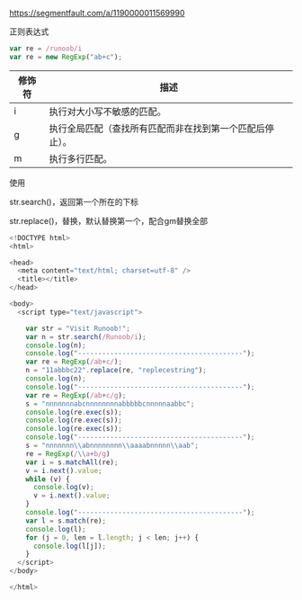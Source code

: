 https://segmentfault.com/a/1190000011569990

正则表达式

```javascript
var re = /runoob/i
var re = new RegExp("ab+c");
```

| 修饰符 | 描述 |
| - | - |
| i | 执行对大小写不敏感的匹配。 |
| g | 执行全局匹配（查找所有匹配而非在找到第一个匹配后停止）。 |
| m | 执行多行匹配。 |




使用

str.search()，返回第一个所在的下标

str.replace()，替换，默认替换第一个，配合gm替换全部



```javascript
<!DOCTYPE html>
<html>

<head>
  <meta content="text/html; charset=utf-8" />
  <title></title>
</head>

<body>
  <script type="text/javascript">

    var str = "Visit Runoob!";
    var n = str.search(/Runoob/i);
    console.log(n);
    console.log("-----------------------------------------");
    var re = RegExp(/ab+c/);
    n = "11abbbc22".replace(re, "replecestring");
    console.log(n);
    console.log("-----------------------------------------");
    var re = RegExp(/ab+c/g);
    s = "nnnnnnnabcnnnnnnnnabbbbbcnnnnnaabbc";
    console.log(re.exec(s));
    console.log(re.exec(s));
    console.log(re.exec(s));
    console.log("-----------------------------------------");
    s = "nnnnnnn\\abnnnnnnnn\\aaaabnnnnn\\aab";
    re = RegExp(/\\a+b/g)
    var i = s.matchAll(re);
    v = i.next().value;
    while (v) {
      console.log(v);
      v = i.next().value;
    }
    console.log("-----------------------------------------");
    var l = s.match(re);
    console.log(l);
    for (j = 0, len = l.length; j < len; j++) {
      console.log(l[j]);
    }
  </script>
</body>

</html>
```

